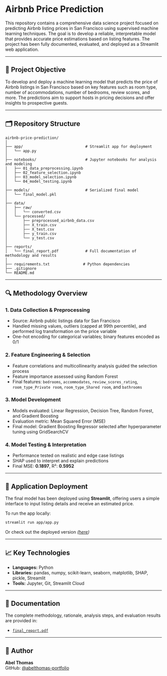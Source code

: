 # Airbnb Price Prediction

This repository contains a comprehensive data science project focused on predicting Airbnb listing prices in San Francisco using supervised machine learning techniques. The goal is to develop a reliable, interpretable model that provides accurate price estimations based on listing features. The project has been fully documented, evaluated, and deployed as a Streamlit web application.

---

## 📌 Project Objective

To develop and deploy a machine learning model that predicts the price of Airbnb listings in San Francisco based on key features such as room type, number of accommodations, number of bedrooms, review scores, and more. The predictions aim to support hosts in pricing decisions and offer insights to prospective guests.

---

## 🗂️ Repository Structure

```
airbnb-price-prediction/
│
├── app/                            # Streamlit app for deployment
│   └── app.py
│
├── notebooks/                      # Jupyter notebooks for analysis and modeling
│   ├── 01_data_preprocessing.ipynb
│   ├── 02_feature_selection.ipynb
│   ├── 03_model_selection.ipynb
│   └── 04_model_testing.ipynb
│
├── models/                         # Serialized final model
│   └── final_model.pkl
│
├── data/
│   ├── raw/
│   │   └── converted.csv
│   └── processed/
│       ├── preprocessed_airbnb_data.csv
│       ├── X_train.csv
│       ├── X_test.csv
│       ├── y_train.csv
│       └── y_test.csv
│
├── reports/
│   └── final_report.pdf            # Full documentation of methodology and results
│
├── requirements.txt               # Python dependencies
├── .gitignore
└── README.md
```

---

## 🔍 Methodology Overview

### 1. Data Collection & Preprocessing
- Source: Airbnb public listings data for San Francisco
- Handled missing values, outliers (capped at 99th percentile), and performed log transformation on the price variable
- One-hot encoding for categorical variables; binary features encoded as 0/1

### 2. Feature Engineering & Selection
- Feature correlations and multicollinearity analysis guided the selection process
- Feature importance assessed using Random Forest
- Final features: `bedrooms`, `accommodates`, `review_scores_rating`, `room_type_Private room`, `room_type_Shared room`, and `bathrooms`

### 3. Model Development
- Models evaluated: Linear Regression, Decision Tree, Random Forest, and Gradient Boosting
- Evaluation metric: Mean Squared Error (MSE)
- Final model: Gradient Boosting Regressor selected after hyperparameter tuning using GridSearchCV

### 4. Model Testing & Interpretation
- Performance tested on realistic and edge case listings
- SHAP used to interpret and explain predictions
- Final MSE: **0.1897**, R²: **0.5952**

---

## 🚀 Application Deployment

The final model has been deployed using **Streamlit**, offering users a simple interface to input listing details and receive an estimated price.

To run the app locally:

```bash
streamlit run app/app.py
```
Or check out the deployed version *([here](https://airbnb-price-predictor-abelthomas.streamlit.app/))*

---

## 📈 Key Technologies

- **Languages:** Python
- **Libraries:** pandas, numpy, scikit-learn, seaborn, matplotlib, SHAP, pickle, Streamlit
- **Tools:** Jupyter, Git, Streamlit Cloud

---

## 📘 Documentation

The complete methodology, rationale, analysis steps, and evaluation results are provided in:
- [`final_report.pdf`](reports/final_report.pdf)

---

## 👤 Author

**Abel Thomas**  
GitHub: [@abelthomas-portfolio](https://github.com/abelthomas-portfolio)

